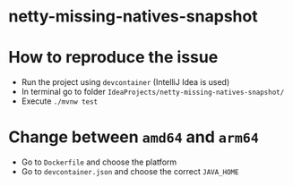 # netty-missing-natives-snapshot

# How to reproduce the issue
* Run the project using `devcontainer` (IntelliJ Idea is used)
* In terminal go to folder `IdeaProjects/netty-missing-natives-snapshot/`
* Execute `./mvnw test`

# Change between `amd64` and `arm64`

* Go to `Dockerfile` and choose the platform
* Go to `devcontainer.json` and choose the correct `JAVA_HOME`